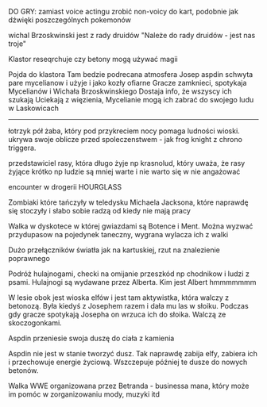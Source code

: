 
DO GRY: zamiast voice actingu zrobić non-voicy do kart, podobnie jak dźwięki poszczególnych pokemonów 

wichal Brzoskwinski jest z rady druidów 
"Należe do rady druidów - jest nas troje"



Klastor reseqrchuje czy betony mogą używać magii





Pojda do klastora
Tam bedzie podrecana atmosfera
Josep aspdin schwyta pare mycelianow i użyje i jako kozły ofiarne
Gracze zamknieci, spotykaja Mycelianów i Wichała Brzoskwinskiego
Dostaja info, że wszyscy ich szukają 
Uciekają z więzienia, Mycelianie mogą ich zabrać do swojego ludu w Laskowicach




________________________________


łotrzyk pół żaba, który pod przykreciem nocy pomaga ludności wioski. ukrywa swoje oblicze przed spoleczenstwem - jak frog knight z chrono triggera.

  
  

przedstawiciel rasy, która długo żyje np krasnolud, który uważa, że rasy żyjące krótko np ludzie są mniej warte i nie warto się w nie angażować 

  

encounter w drogerii HOURGLASS

  

Zombiaki które tańczyły w teledysku Michaela Jacksona, które naprawdę się stoczyły i słabo sobie radzą od kiedy nie mają pracy

  
  

Walka w dyskotece w której gwiazdami są Botence i Ment. Można wyzwać przydupasow na pojedynek taneczny, wygrana wylacza ich z walki

  
  

Dużo przełączników światła jak na kartuskiej, rzut na znalezienie poprawnego

  
  

Podróż hulajnogami, checki na omijanie przeszkód np chodnikow i ludzi z psami. Hulajnogi są wydawane przez Alberta. Kim jest Albert hmmmmmmm

  
  

W lesie obok jest wioska elfów i jest tam aktywistka, która walczy z betonozą. Była kiedyś z Josephem razem i dała mu las w słoiku. Podczas gdy gracze spotykają Josepha on wrzuca ich do słoika. Walczą ze skoczogonkami.

  

Aspdin przeniesie swoja duszę do ciała z kamienia

  

Aspdin nie jest w stanie tworzyć dusz. Tak naprawdę zabija elfy, zabiera ich i przechowuje energie życiową. Wszczepuje później te dusze do nowych betonów. 

  
  

Walka WWE organizowana przez Betranda - businessa mana, który może im pomóc w zorganizowaniu mody, muzyki itd